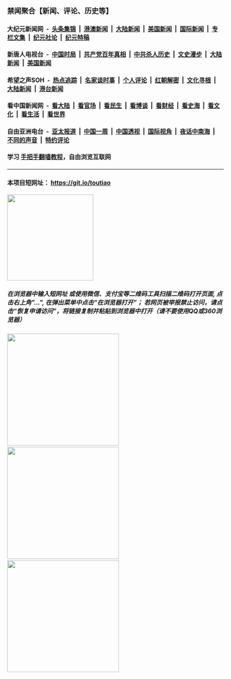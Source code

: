 ### 禁闻聚合【新闻、评论、历史等】

#### 大纪元新闻网 &nbsp;-&nbsp; [头条集锦](indexes/E头条集锦.md?t=03161002) &nbsp;|&nbsp; [港澳新闻](indexes/E港澳新闻.md?t=03161002)  &nbsp;|&nbsp; [大陆新闻](indexes/E大陆新闻.md?t=03161002) &nbsp;|&nbsp; [美国新闻](indexes/E美国新闻.md?t=03161002) &nbsp;|&nbsp; [国际新闻](indexes/E国际新闻.md?t=03161002) &nbsp;|&nbsp; [专栏文集](indexes/E专栏文集.md?t=03161002) &nbsp;|&nbsp; [纪元社论](indexes/E纪元社论.md?t=03161002) &nbsp;|&nbsp; [纪元特稿](indexes/E纪元特稿.md?t=03161002) 

#### 新唐人电视台 &nbsp;-&nbsp; [中国时局](indexes/N中国时局.md?t=03161002) &nbsp;|&nbsp; [共产党百年真相](indexes/N共产党百年真相.md?t=03161002) &nbsp;|&nbsp; [中共杀人历史](indexes/N中共杀人历史.md?t=03161002) &nbsp;|&nbsp; [文史漫步](indexes/N文史漫步.md?t=03161002) &nbsp;|&nbsp; [大陆新闻](indexes/N大陆新闻.md?t=03161002) &nbsp;|&nbsp; [美国新闻](indexes/N美国新闻.md?t=03161002)

#### 希望之声SOH &nbsp;-&nbsp; [热点追踪](indexes/H热点追踪.md?t=03161002) &nbsp;|&nbsp; [名家谈时事](indexes/H名家谈时事.md?t=03161002) &nbsp;|&nbsp; [个人评论](indexes/H个人评论.md?t=03161002)  &nbsp;|&nbsp; [红朝解密](indexes/H红朝解密.md?t=03161002) &nbsp;|&nbsp; [文化寻根](indexes/H文化寻根.md?t=03161002) &nbsp;|&nbsp; [大陆新闻](indexes/H大陆新闻.md?t=03161002) &nbsp;|&nbsp; [港台新闻](indexes/H港台新闻.md?t=03161002)

#### 看中国新闻网 &nbsp;-&nbsp; [看大陆](indexes/S看大陆.md?t=03161002) &nbsp;|&nbsp; [看官场](indexes/S看官场.md?t=03161002) &nbsp;|&nbsp; [看民生](indexes/S看民生.md?t=03161002)  &nbsp;|&nbsp; [看博谈](indexes/S看博谈.md?t=03161002) &nbsp;|&nbsp; [看财经](indexes/S看财经.md?t=03161002) &nbsp;|&nbsp; [看史海](indexes/S看史海.md?t=03161002) &nbsp;|&nbsp; [看文化](indexes/S看文化.md?t=03161002) &nbsp;|&nbsp; [看生活](indexes/S看生活.md?t=03161002) &nbsp;|&nbsp; [看世界](indexes/S看世界.md?t=03161002)

#### 自由亚洲电台 &nbsp;-&nbsp; [亚太报道](indexes/R亚太报道.md?t=03161002) &nbsp;|&nbsp; [中国一周](indexes/R中国一周.md?t=03161002) &nbsp;|&nbsp; [中国透视](indexes/R中国透视.md?t=03161002)  &nbsp;|&nbsp; [国际视角](indexes/R国际视角.md?t=03161002) &nbsp;|&nbsp; [夜话中南海](indexes/R夜话中南海.md?t=03161002) &nbsp;|&nbsp; [不同的声音](indexes/R不同的声音.md?t=03161002) &nbsp;|&nbsp; [特约评论](indexes/R特约评论.md?t=03161002)

#### 学习 [手把手翻墙教程](https://github.com/gfw-breaker/guides/wiki)，自由浏览互联网

----

#### 本项目短网址： https://git.io/toutiao
<img src="https://raw.githubusercontent.com/gfw-breaker/banned-news/master/scripts/img/qr.png" width="200px"/>  

##### 在浏览器中输入短网址 或使用微信、支付宝等二维码工具扫描二维码打开页面, 点击右上角"...", 在弹出菜单中点击“在浏览器打开”； 若网页被举报禁止访问，请点击“恢复申请访问”，将链接复制并粘贴到浏览器中打开（请不要使用QQ或360浏览器）

<img src="https://raw.githubusercontent.com/gfw-breaker/banned-news/master/scripts/img/1.png" width="260px"/> &nbsp; <img src="https://raw.githubusercontent.com/gfw-breaker/banned-news/master/scripts/img/2.png" width="260px"/> &nbsp; <img src="https://raw.githubusercontent.com/gfw-breaker/banned-news/master/scripts/img/3.png" width="260px"/>
